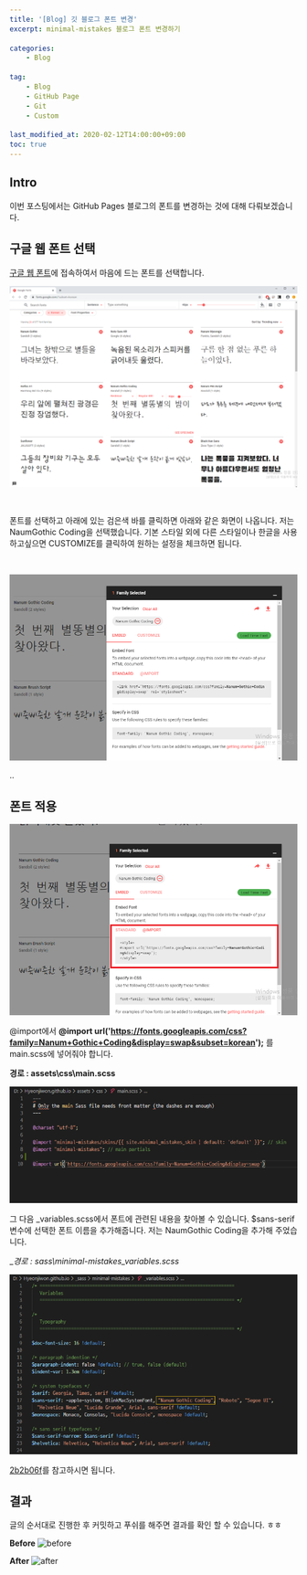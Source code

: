 ```yaml
---
title: '[Blog] 깃 블로그 폰트 변경'
excerpt: minimal-mistakes 블로그 폰트 변경하기

categories:
    - Blog

tag:
    - Blog
    - GitHub Page
    - Git
    - Custom

last_modified_at: 2020-02-12T14:00:00+09:00
toc: true
---
```


## Intro
이번 포스팅에서는 GitHub Pages 블로그의 폰트를 변경하는 것에 대해 다뤄보겠습니다.


## 구글 웹 폰트 선택
[구글 웹 폰트](https://fonts.google.com/)에 접속하여서 마음에 드는 폰트를 선택합니다.

![폰트1](/assets/img/blog/폰트1.png)

<br>

폰트를 선택하고 아래에 있는 검은색 바를 클릭하면 아래와 같은 화면이 나옵니다. 저는 NaumGothic Coding을 선택했습니다.
기본 스타일 외에 다른 스타일이나 한글을 사용하고싶으면 CUSTOMIZE를 클릭하여 원하는 설정을 체크하면 됩니다.

<br>

![폰트4](/assets/img/blog/폰트4.png)

..
## 폰트 적용
![폰트2](/assets/img/blog/폰트2.png)

@import에서 __@import url('https://fonts.googleapis.com/css?family=Nanum+Gothic+Coding&display=swap&subset=korean');__ 를  main.scss에 넣어줘야 합니다.

__경로 : assets\css\main.scss__

![폰트3](/assets/img/blog/폰트3.png)

그 다음 _variables.scss에서 폰트에 관련된 내용을 찾아볼 수 있습니다. 
$sans-serif 변수에 선택한 폰트 이름을 추가해줍니다. 저는 NaumGothic Coding을 추가해 주었습니다.

__경로 : _sass\minimal-mistakes\_variables.scss__

![폰트5](/assets/img/blog/폰트5.png)


[2b2b06f](https://github.com/Hyeonjiwon/Hyeonjiwon.github.io/commit/2b2b06f9587587d30788e5adc965db1ce677c741)를 참고하시면 됩니다. 

## 결과
글의 순서대로 진행한 후 커밋하고 푸쉬를 해주면 결과를 확인 할 수 있습니다. ㅎㅎ

__Before__
![before](https://user-images.githubusercontent.com/47733530/74306486-f6931b80-4da5-11ea-9e0c-db7505a4c99e.png)

__After__
![after](https://user-images.githubusercontent.com/47733530/74306478-f266fe00-4da5-11ea-92fb-2ac2aca4f2be.png)
